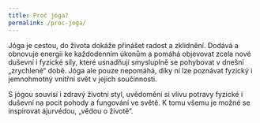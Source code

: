 ```yaml
---
title: Proč jóga?
permalink: /proc-joga/
---
```


Jóga je cestou, do života dokáže přinášet radost a zklidnění. Dodává a obnovuje energii ke každodenním úkonům a pomáhá objevovat zcela nové duševní i fyzické síly, které usnadňují smysluplně se pohybovat v dnešní „zrychlené“ době. Jóga ale pouze nepomáhá, díky ní lze poznávat fyzický i jemnohmotný vnitřní svět v jejich součinnosti.

S jógou souvisí i zdravý životní styl, uvědomění si vlivu potravy fyzické i duševní na pocit pohody a fungování ve světě. K tomu všemu je možné se inspirovat ájurvédou, „vědou o životě“.

